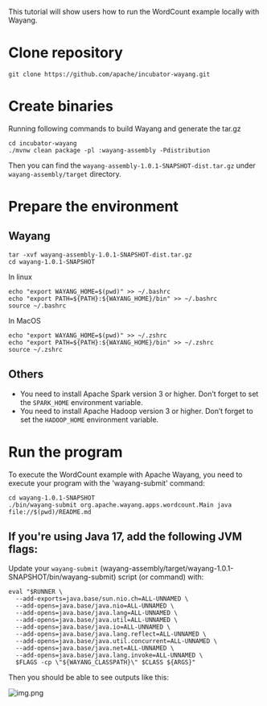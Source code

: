 <!--

  Licensed to the Apache Software Foundation (ASF) under one or more
  contributor license agreements.  See the NOTICE file distributed with
  this work for additional information regarding copyright ownership.
  The ASF licenses this file to You under the Apache License, Version 2.0
  (the "License"); you may not use this file except in compliance with
  the License.  You may obtain a copy of the License at

      http://www.apache.org/licenses/LICENSE-2.0

  Unless required by applicable law or agreed to in writing, software
  distributed under the License is distributed on an "AS IS" BASIS,
  WITHOUT WARRANTIES OR CONDITIONS OF ANY KIND, either express or implied.
  See the License for the specific language governing permissions and
  limitations under the License.

-->
This tutorial will show users how to run the WordCount example locally with Wayang.

# Clone repository
```shell
git clone https://github.com/apache/incubator-wayang.git 
```

# Create binaries
Running following commands to build Wayang and generate the tar.gz  
```shell
cd incubator-wayang
./mvnw clean package -pl :wayang-assembly -Pdistribution 
```
Then you can find the `wayang-assembly-1.0.1-SNAPSHOT-dist.tar.gz` under `wayang-assembly/target` directory.


# Prepare the environment
## Wayang
```shell
tar -xvf wayang-assembly-1.0.1-SNAPSHOT-dist.tar.gz
cd wayang-1.0.1-SNAPSHOT
```

In linux
```shell 
echo "export WAYANG_HOME=$(pwd)" >> ~/.bashrc
echo "export PATH=${PATH}:${WAYANG_HOME}/bin" >> ~/.bashrc
source ~/.bashrc
```
In MacOS
```shell 
echo "export WAYANG_HOME=$(pwd)" >> ~/.zshrc
echo "export PATH=${PATH}:${WAYANG_HOME}/bin" >> ~/.zshrc
source ~/.zshrc
```
## Others
- You need to install Apache Spark version 3 or higher. Don’t forget to set the `SPARK_HOME` environment variable.
- You need to install Apache Hadoop version 3 or higher. Don’t forget to set the `HADOOP_HOME` environment variable.

# Run the program

To execute the WordCount example with Apache Wayang, you need to execute your program with the 'wayang-submit' command:

```shell
cd wayang-1.0.1-SNAPSHOT
./bin/wayang-submit org.apache.wayang.apps.wordcount.Main java file://$(pwd)/README.md
```
##  If you're using Java 17, add the following JVM flags:
Update your `wayang-submit` (wayang-assembly/target/wayang-1.0.1-SNAPSHOT/bin/wayang-submit) script (or command) with:

```shell 
eval "$RUNNER \
  --add-exports=java.base/sun.nio.ch=ALL-UNNAMED \
  --add-opens=java.base/java.nio=ALL-UNNAMED \
  --add-opens=java.base/java.lang=ALL-UNNAMED \
  --add-opens=java.base/java.util=ALL-UNNAMED \
  --add-opens=java.base/java.io=ALL-UNNAMED \
  --add-opens=java.base/java.lang.reflect=ALL-UNNAMED \
  --add-opens=java.base/java.util.concurrent=ALL-UNNAMED \
  --add-opens=java.base/java.net=ALL-UNNAMED \
  --add-opens=java.base/java.lang.invoke=ALL-UNNAMED \
  $FLAGS -cp \"${WAYANG_CLASSPATH}\" $CLASS ${ARGS}"
```

Then you should be able to see outputs like this:

![img.png](../images/wordcount_result.png)
